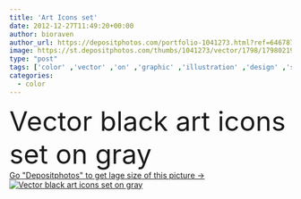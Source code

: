 ```yaml
---
title: 'Art Icons set'
date: 2012-12-27T11:49:20+00:00
author: bioraven
author_url: https://depositphotos.com/portfolio-1041273.html?ref=64678756
image: https://st.depositphotos.com/thumbs/1041273/vector/1798/17980219/api_thumb_450.jpg?forcejpeg=true
type: "post"
tags: ['color' ,'vector' ,'on' ,'graphic' ,'illustration' ,'design' ,'set' ,'business' ,'person' ,'art' ,'girl' ,'portrait' ,'spray' ,'man' ,'black' ,'frame' ,'picture' ,'hand' ,'watercolor' ,'ink' ,'paint' ,'gray' ,'icon' ,'draw' ,'fingers' ,'pen' ,'brush' ,'tube' ,'museum' ,'drawing' ,'culture' ,'pencil' ,'tools' ,'artistic' ,'canvas' ,'collection' ,'palette' ,'clipart' ,'sketch' ,'tablet' ,'icons' ,'artist' ,'Graffiti' ,'painter' ,'paintbrush' ,'silhouettes' ,'symbols' ,'arts' ,'of' ,'unity' ]
categories: 
  - color
---
```

<div aling="center">
            <font size="60"> Vector black art icons set on gray</font>   
</div>
<div>
    <a href='https://st.depositphotos.com/thumbs/1041273/vector/1798/17980219/api_thumb_450.jpg?forcejpeg=true?ref=64678756' target=_blank > Go "Depositphotos" to get lage size of this picture ->
        <img href='https://st.depositphotos.com/thumbs/1041273/vector/1798/17980219/api_thumb_450.jpg?forcejpeg=true?ref=64678756' src='https://st.depositphotos.com/1041273/1798/v/950/depositphotos_17980219-stock-illustration-art-icons-set.jpg?forcejpeg=true' alt='Vector black art icons set on gray' >
    </a>
</div>
